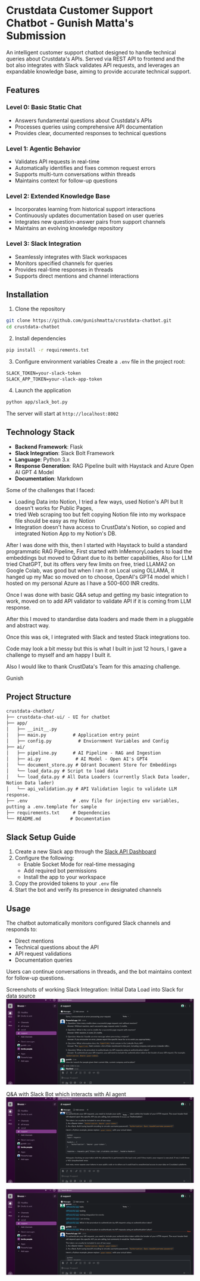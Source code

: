 # Crustdata Customer Support Chatbot - Gunish Matta's Submission

An intelligent customer support chatbot designed to handle technical queries about Crustdata's APIs. 
Served via REST API to frontend and the bot also integrates with Slack validates API requests, and leverages an expandable knowledge base, aiming to provide accurate technical support.

## Features

### Level 0: Basic Static Chat
- Answers fundamental questions about Crustdata's APIs
- Processes queries using comprehensive API documentation
- Provides clear, documented responses to technical questions

### Level 1: Agentic Behavior
- Validates API requests in real-time
- Automatically identifies and fixes common request errors
- Supports multi-turn conversations within threads
- Maintains context for follow-up questions

### Level 2: Extended Knowledge Base
- Incorporates learning from historical support interactions
- Continuously updates documentation based on user queries
- Integrates new question-answer pairs from support channels
- Maintains an evolving knowledge repository

### Level 3: Slack Integration
- Seamlessly integrates with Slack workspaces
- Monitors specified channels for queries
- Provides real-time responses in threads
- Supports direct mentions and channel interactions

## Installation

1. Clone the repository
```bash
git clone https://github.com/gunishmatta/crustdata-chatbot.git
cd crustdata-chatbot
```

2. Install dependencies
```bash
pip install -r requirements.txt
```

3. Configure environment variables
Create a `.env` file in the project root:
```env
SLACK_TOKEN=your-slack-token
SLACK_APP_TOKEN=your-slack-app-token
```

4. Launch the application
```bash
python app/slack_bot.py
```

The server will start at `http://localhost:8002`

## Technology Stack

- **Backend Framework**: Flask
- **Slack Integration**: Slack Bolt Framework
- **Language**: Python 3.x
- **Response Generation**: RAG Pipeline built with Haystack and Azure Open AI GPT 4 Model
- **Documentation**: Markdown

Some of the challenges that I faced:
* Loading Data into Notion, I tried a few ways, used Notion's API but It doesn't works for Public Pages,
* tried Web scraping too but felt copying Notion file into my workspace file should be easy as my Notion 
* Integration doesn't hava access to CrustData's Notion, so copied and integrated Notion App to my Notion's DB.

After I was done with this, then I started with Haystack to build a standard programmatic RAG Pipeline,
First started with InMemoryLoaders to load the embeddings but moved to Qdrant due to its better capabilities,
Also for LLM tried ChatGPT, but its offers very few limits on free, tried LLAMA2 on Google Colab, was good but when I ran it on Local using OLLAMA,
it hanged up my Mac so moved on to choose, OpenAI's GPT4 model which I hosted on my personal Azure as I have a 500-600 INR credits.

Once I was done with basic Q&A setup and getting my basic integration to work, moved on to add API validator 
to validate API if it is coming from LLM response.

After this I moved to standardise data loaders and made them in a pluggable and abstract way.

Once this was ok, I integrated with Slack and tested Stack integrations too.

Code may look a bit messy but this is what I built in just 12 hours, I gave a challenge to myself and am happy I built it.


Also I would like to thank CrustData's Team for this amazing challenge.

Gunish

## Project Structure

```
crustdata-chatbot/
├── crustdata-chat-ui/ - UI for chatbot
├── app/
│   ├── __init__.py
│   ├── main.py          # Application entry point
│   ├── config.py          # Enviornment Variables and Config
├── ai/
│   ├── pipeline.py      # AI Pipeline - RAG and Ingestion
│   ├── ai.py             # AI Model - Open AI's GPT4
│   └── document_store.py # Qdrant Document Store for Embeddings
│   └── load_data.py # Script to load data
│   └── load_data.py # All Data Loaders (currently Slack Data loader, Notion Data lader)
│   └── api_validation.py # API Validation logic to validate LLM response.
├── .env                 # .env file for injecting env variables, putting a .env.template for sample
├── requirements.txt     # Dependencies
└── README.md           # Documentation

```


## Slack Setup Guide

1. Create a new Slack app through the [Slack API Dashboard](https://api.slack.com/apps)
2. Configure the following:
   - Enable Socket Mode for real-time messaging
   - Add required bot permissions
   - Install the app to your workspace
3. Copy the provided tokens to your `.env` file
4. Start the bot and verify its presence in designated channels

## Usage

The chatbot automatically monitors configured Slack channels and responds to:
- Direct mentions 
- Technical questions about the API
- API request validations
- Documentation queries

Users can continue conversations in threads, and the bot maintains context for follow-up questions.

Screenshots of working Slack Integration:
Initial Data Load into Slack for data source
![img_2.png](img_2.png)

Q&A with Slack Bot which interacts with AI agent
![img.png](img.png)

![img_1.png](img_1.png)

